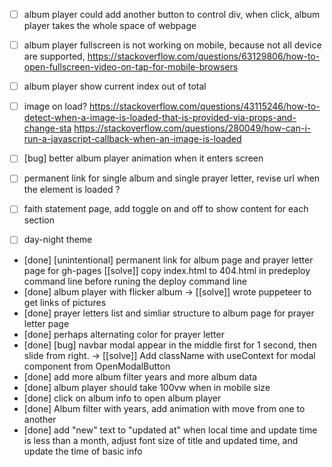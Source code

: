 * [  ] album player could add another button to control div, when click, album player takes the whole space of webpage
* [  ] album player fullscreen is not working on mobile, because not all device are supported, https://stackoverflow.com/questions/63129806/how-to-open-fullscreen-video-on-tap-for-mobile-browsers
* [  ] album player show current index out of total
* [  ] image on load? https://stackoverflow.com/questions/43115246/how-to-detect-when-a-image-is-loaded-that-is-provided-via-props-and-change-sta
https://stackoverflow.com/questions/280049/how-can-i-run-a-javascript-callback-when-an-image-is-loaded
* [  ] [bug] better album player animation when it enters screen
* [  ]  permanent link for single album and single prayer letter, revise url when the element is loaded ?

* [  ] faith statement page, add toggle on and off to show content for each section


* [  ] day-night theme



* [done] [unintentional] permanent link for album page and prayer letter page for gh-pages [[solve]] copy index.html to 404.html in predeploy command line before runing the deploy command line
* [done] album player with flicker album -> [[solve]] wrote puppeteer to get links of pictures
* [done] prayer letters list and simliar structure to album page for prayer letter page
* [done] perhaps alternating color for prayer letter
* [done] [bug] navbar modal appear in the middle first for 1 second, then slide from right. -> [[solve]] Add className with useContext for modal component from OpenModalButton
* [done] add more album filter years and more album data
* [done] album player should take 100vw when in mobile size
* [done] click on album info to open album player
* [done] Album filter with years, add animation with move from one to another
* [done] add "new" text to "updated at" when local time and update time is less than a month, adjust font size of title and updated time, and update the time of basic info
